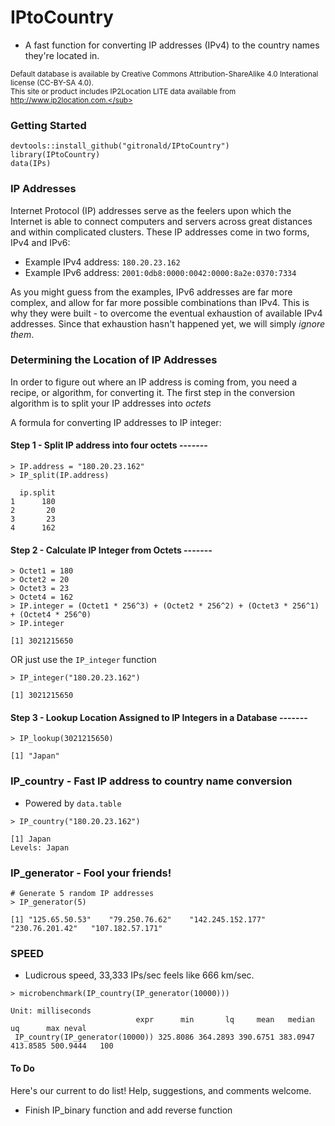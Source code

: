 # IPtoCountry

<!--
[![Build Status](https://travis-ci.org/gitronald/dtables.svg?branch=master)](https://travis-ci.org/gitronald/dtables)
[![CRAN_Status_Badge](http://www.r-pkg.org/badges/version/dtables)](http://cran.r-project.org/package=dtables)
--->

* A fast function for converting IP addresses (IPv4) to the country names they're located in.

<sub>Default database is available by Creative Commons Attribution-ShareAlike 4.0 Interational license (CC-BY-SA 4.0).  
This site or product includes IP2Location LITE data available from http://www.ip2location.com.</sub>

### Getting Started
``` {r}
devtools::install_github("gitronald/IPtoCountry")
library(IPtoCountry)
data(IPs)
```

### IP Addresses
Internet Protocol (IP) addresses serve as the feelers upon which the Internet is able to connect computers and servers across great distances and within complicated clusters. These IP addresses come in two forms, IPv4 and IPv6:  
* Example IPv4 address: `180.20.23.162`  
* Example IPv6 address: `2001:0db8:0000:0042:0000:8a2e:0370:7334`  

As you might guess from the examples, IPv6 addresses are far more complex, and allow for far more possible combinations than IPv4. This is why they were built - to overcome the eventual exhaustion of available IPv4 addresses. Since that exhaustion hasn't happened yet, we will simply *ignore them*. 

### Determining the Location of IP Addresses
In order to figure out where an IP address is coming from, you need a recipe, or algorithm, for converting it.
The first step in the conversion algorithm is to split your IP addresses into *octets*

A formula for converting IP addresses to IP integer:

#### Step 1 - Split IP address into four octets -------
``` {r}
> IP.address = "180.20.23.162"
> IP_split(IP.address)
```
```
  ip.split
1      180
2       20
3       23
4      162
```

#### Step 2 - Calculate IP Integer from Octets -------
``` {r}
> Octet1 = 180
> Octet2 = 20
> Octet3 = 23
> Octet4 = 162
> IP.integer = (Octet1 * 256^3) + (Octet2 * 256^2) + (Octet3 * 256^1) + (Octet4 * 256^0)
> IP.integer
```
```
[1] 3021215650
```
OR just use the `IP_integer` function
``` {r}
> IP_integer("180.20.23.162")
```
```
[1] 3021215650
```

#### Step 3 - Lookup Location Assigned to IP Integers in a Database -------
``` {r}
> IP_lookup(3021215650)
```
```
[1] "Japan"
```

### IP_country - Fast IP address to country name conversion
* Powered by `data.table`

``` {r}
> IP_country("180.20.23.162")

```
```
[1] Japan
Levels: Japan
```
### IP_generator - Fool your friends!

``` {r}
# Generate 5 random IP addresses
> IP_generator(5)

```
```
[1] "125.65.50.53"    "79.250.76.62"    "142.245.152.177" "230.76.201.42"   "107.182.57.171" 
```

### SPEED
* Ludicrous speed, 33,333 IPs/sec feels like 666 km/sec.
```{r}
> microbenchmark(IP_country(IP_generator(10000)))

```
```
Unit: milliseconds
                            expr      min       lq     mean   median       uq      max neval
 IP_country(IP_generator(10000)) 325.8086 364.2893 390.6751 383.0947 413.8585 500.9444   100

```



#### To Do
Here's our current to do list! Help, suggestions, and comments welcome.
* Finish IP_binary function and add reverse function
